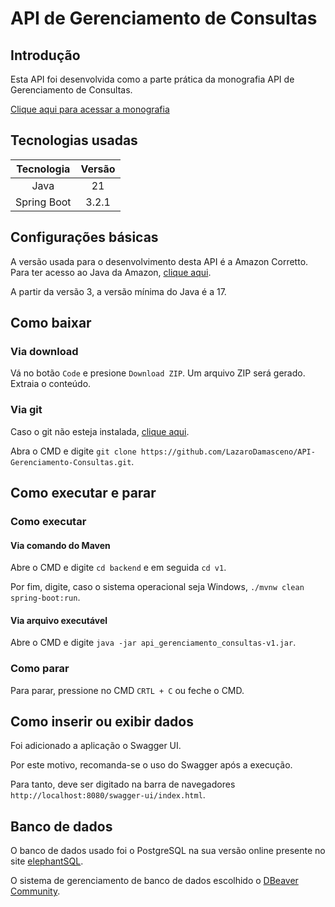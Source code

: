 # API de Gerenciamento de Consultas

## Introdução

Esta API foi desenvolvida como a parte prática da monografia API de Gerenciamento de Consultas.

[Clique aqui para acessar a monografia]()

## Tecnologias usadas

|Tecnologia|Versão|
|:-:|:-:|
|Java|21|
|Spring Boot|3.2.1|

## Configurações básicas

A versão usada para o desenvolvimento desta API é a Amazon Corretto. Para ter acesso ao Java da Amazon, [clique aqui](https://docs.aws.amazon.com/corretto/latest/corretto-21-ug/downloads-list.html).

A partir da versão 3, a versão mínima do Java é a 17.

## Como baixar

### Via download

Vá no botão `Code` e presione `Download ZIP`. Um arquivo ZIP será gerado. Extraia o conteúdo.

### Via git

Caso o git não esteja instalada, [clique aqui](https://git-scm.com/downloads).

Abra o CMD e digite `git clone https://github.com/LazaroDamasceno/API-Gerenciamento-Consultas.git`.

## Como executar e parar

### Como executar

#### Via comando do Maven

Abre o CMD e digite `cd backend` e em seguida `cd v1`. 

Por fim, digite, caso o sistema operacional seja Windows, `./mvnw clean spring-boot:run`.

#### Via arquivo executável

Abre o CMD e digite `java -jar api_gerenciamento_consultas-v1.jar`. 

### Como parar

Para parar, pressione no CMD `CRTL + C` ou feche o CMD.

## Como inserir ou exibir dados

Foi adicionado a aplicação o Swagger UI. 

Por este motivo, recomanda-se o uso do Swagger após a execução. 

Para tanto, deve ser digitado na barra de navegadores `http://localhost:8080/swagger-ui/index.html`.

## Banco de dados

O banco de dados usado foi o PostgreSQL na sua versão online presente no site [elephantSQL](https://www.elephantsql.com/).

O sistema de gerenciamento de banco de dados escolhido o [DBeaver Community](https://dbeaver.io/download/). 
